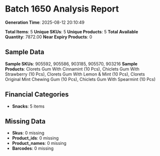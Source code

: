 # Batch 1650 Analysis Report

**Generation Time**: 2025-08-12 20:10:49

**Total Items**: 5
**Unique SKUs**: 5
**Unique Products**: 5
**Total Available Quantity**: 7872.00
**Near Expiry Products**: 0

## Sample Data
**Sample SKUs**: 905592, 905586, 903185, 905570, 903216
**Sample Products**: Clorets Gum With Cinnamint (10 Pcs), Chiclets Gum With Strawberry (10 Pcs), Clorets Gum With Lemon & Mint (10 Pcs), Clorets Original Mint Chewing Gum (10 Pcs), Chiclets Gum With Spearmint (10 Pcs)

## Financial Categories
- **Snacks**: 5 items

## Missing Data
- **Skus**: 0 missing
- **Product_ids**: 0 missing
- **Product_names**: 0 missing
- **Barcodes**: 0 missing
